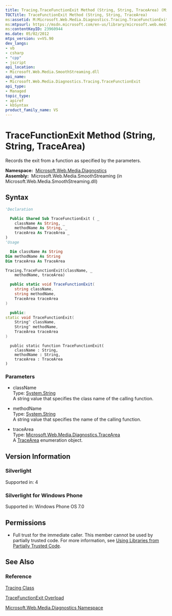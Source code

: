 ```yaml
---
title: Tracing.TraceFunctionExit Method (String, String, TraceArea) (Microsoft.Web.Media.Diagnostics)
TOCTitle: TraceFunctionExit Method (String, String, TraceArea)
ms:assetid: M:Microsoft.Web.Media.Diagnostics.Tracing.TraceFunctionExit(System.String,System.String,Microsoft.Web.Media.Diagnostics.TraceArea)
ms:mtpsurl: https://msdn.microsoft.com/en-us/library/microsoft.web.media.diagnostics.tracing.tracefunctionexit(v=VS.90)
ms:contentKeyID: 23960944
ms.date: 05/02/2012
mtps_version: v=VS.90
dev_langs:
- vb
- csharp
- "cpp"
- jscript
api_location:
- Microsoft.Web.Media.SmoothStreaming.dll
api_name:
- Microsoft.Web.Media.Diagnostics.Tracing.TraceFunctionExit
api_type:
- Managed
topic_type:
- apiref
- kbSyntax
product_family_name: VS
---
```


# TraceFunctionExit Method (String, String, TraceArea)

Records the exit from a function as specified by the parameters.

**Namespace:**  [Microsoft.Web.Media.Diagnostics](microsoft-web-media-diagnostics-namespace_1.md)  
**Assembly:**  Microsoft.Web.Media.SmoothStreaming (in Microsoft.Web.Media.SmoothStreaming.dll)

## Syntax

```vb
'Declaration

  Public Shared Sub TraceFunctionExit ( _
    className As String, _
    methodName As String, _
    traceArea As TraceArea _
)
'Usage

  Dim className As String
Dim methodName As String
Dim traceArea As TraceArea

Tracing.TraceFunctionExit(className, _
    methodName, traceArea)
```

```csharp
  public static void TraceFunctionExit(
    string className,
    string methodName,
    TraceArea traceArea
)
```

```cpp
  public:
static void TraceFunctionExit(
    String^ className, 
    String^ methodName, 
    TraceArea traceArea
)
```

```jscript
  public static function TraceFunctionExit(
    className : String, 
    methodName : String, 
    traceArea : TraceArea
)
```

### Parameters

  - className  
    Type: [System.String](https://msdn.microsoft.com/library/s1wwdcbf)  
    A string value that specifies the class name of the calling function.  

<!-- end list -->

  - methodName  
    Type: [System.String](https://msdn.microsoft.com/library/s1wwdcbf)  
    A string value that specifies the name of the calling function.  

<!-- end list -->

  - traceArea  
    Type: [Microsoft.Web.Media.Diagnostics.TraceArea](tracearea-enumeration-microsoft-web-media-diagnostics_1.md)  
    A [TraceArea](tracearea-enumeration-microsoft-web-media-diagnostics_1.md) enumeration object.  

## Version Information

### Silverlight

Supported in: 4  

### Silverlight for Windows Phone

Supported in: Windows Phone OS 7.0  

## Permissions

  - Full trust for the immediate caller. This member cannot be used by partially trusted code. For more information, see [Using Libraries from Partially Trusted Code](https://msdn.microsoft.com/library/8skskf63).

## See Also

### Reference

[Tracing Class](tracing-class-microsoft-web-media-diagnostics_1.md)

[TraceFunctionExit Overload](tracing-tracefunctionexit-method-microsoft-web-media-diagnostics_1.md)

[Microsoft.Web.Media.Diagnostics Namespace](microsoft-web-media-diagnostics-namespace_1.md)

